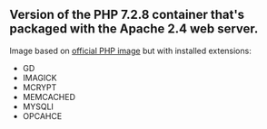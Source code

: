 ## Version of the PHP 7.2.8 container that's packaged with the Apache 2.4 web server.
Image based on [official PHP image](https://hub.docker.com/_/php/) but with installed extensions:
* GD
* IMAGICK
* MCRYPT
* MEMCACHED
* MYSQLI
* OPCAHCE
